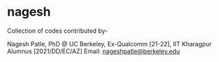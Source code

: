 # nagesh
Collection of codes contributed by-

Nagesh Patle,
PhD @ UC Berkeley,
Ex-Qualcomm [21-22],
IIT Kharagpur Alumnus [2021/DD/EC/AZ]
Email: nageshpatle@berkeley.edu
